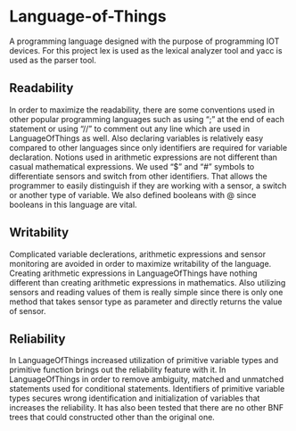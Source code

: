# Language-of-Things
A programming language designed with the purpose of programming IOT devices. For this project lex is used as the lexical analyzer tool and yacc is used as the parser tool.
## Readability
In order to maximize the readability, there are some conventions used in other popular programming languages such as using “;” at the end of each statement or using “//” to comment out any line which are used in LanguageOfThings as well. Also declaring variables is relatively easy compared to other languages since only identifiers are required for variable declaration. Notions used in arithmetic expressions are not different than casual mathematical expressions. We used “$” and “#” symbols to differentiate sensors and switch from other identifiers. That allows the programmer to easily distinguish if they are working with a sensor, a switch or another type of variable. We also defined booleans with @ since booleans in this language are vital.
## Writability
Complicated variable declerations, arithmetic expressions and sensor monitoring are avoided in order to maximize writability of the language. Creating arithmetic expressions in LanguageOfThings have nothing different than creating arithmetic expressions in mathematics. Also utilizing sensors and reading values of them is really simple since there is only one method that takes sensor type as parameter and directly returns the value of sensor.
## Reliability
In LanguageOfThings increased utilization of primitive variable types and primitive function brings out the reliability feature with it. In LanguageOfThings in order to remove ambiguity, matched and unmatched statements used for conditional statements. Identifiers of primitive variable types secures wrong identification and initialization of variables that increases the reliability. It has also been tested that there are no other BNF trees that could constructed other than the original one.
